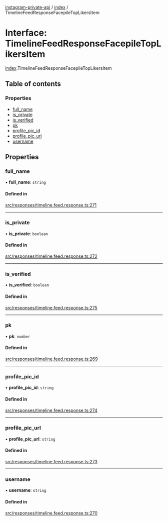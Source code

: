 [instagram-private-api](../../README.md) / [index](../../modules/index.md) / TimelineFeedResponseFacepileTopLikersItem

# Interface: TimelineFeedResponseFacepileTopLikersItem

[index](../../modules/index.md).TimelineFeedResponseFacepileTopLikersItem

## Table of contents

### Properties

- [full\_name](TimelineFeedResponseFacepileTopLikersItem.md#full_name)
- [is\_private](TimelineFeedResponseFacepileTopLikersItem.md#is_private)
- [is\_verified](TimelineFeedResponseFacepileTopLikersItem.md#is_verified)
- [pk](TimelineFeedResponseFacepileTopLikersItem.md#pk)
- [profile\_pic\_id](TimelineFeedResponseFacepileTopLikersItem.md#profile_pic_id)
- [profile\_pic\_url](TimelineFeedResponseFacepileTopLikersItem.md#profile_pic_url)
- [username](TimelineFeedResponseFacepileTopLikersItem.md#username)

## Properties

### full\_name

• **full\_name**: `string`

#### Defined in

[src/responses/timeline.feed.response.ts:271](https://github.com/Nerixyz/instagram-private-api/blob/0e0721c/src/responses/timeline.feed.response.ts#L271)

___

### is\_private

• **is\_private**: `boolean`

#### Defined in

[src/responses/timeline.feed.response.ts:272](https://github.com/Nerixyz/instagram-private-api/blob/0e0721c/src/responses/timeline.feed.response.ts#L272)

___

### is\_verified

• **is\_verified**: `boolean`

#### Defined in

[src/responses/timeline.feed.response.ts:275](https://github.com/Nerixyz/instagram-private-api/blob/0e0721c/src/responses/timeline.feed.response.ts#L275)

___

### pk

• **pk**: `number`

#### Defined in

[src/responses/timeline.feed.response.ts:269](https://github.com/Nerixyz/instagram-private-api/blob/0e0721c/src/responses/timeline.feed.response.ts#L269)

___

### profile\_pic\_id

• **profile\_pic\_id**: `string`

#### Defined in

[src/responses/timeline.feed.response.ts:274](https://github.com/Nerixyz/instagram-private-api/blob/0e0721c/src/responses/timeline.feed.response.ts#L274)

___

### profile\_pic\_url

• **profile\_pic\_url**: `string`

#### Defined in

[src/responses/timeline.feed.response.ts:273](https://github.com/Nerixyz/instagram-private-api/blob/0e0721c/src/responses/timeline.feed.response.ts#L273)

___

### username

• **username**: `string`

#### Defined in

[src/responses/timeline.feed.response.ts:270](https://github.com/Nerixyz/instagram-private-api/blob/0e0721c/src/responses/timeline.feed.response.ts#L270)
